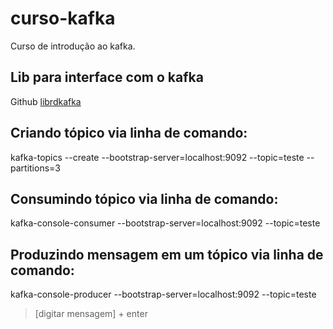 # curso-kafka
Curso de introdução ao kafka.

## Lib para interface com o kafka
Github [librdkafka](https://github.com/edenhill/librdkafka)

## Criando tópico via linha de comando:
kafka-topics --create --bootstrap-server=localhost:9092 --topic=teste --partitions=3

## Consumindo tópico via linha de comando:
kafka-console-consumer --bootstrap-server=localhost:9092 --topic=teste

## Produzindo mensagem em um tópico via linha de comando:
kafka-console-producer --bootstrap-server=localhost:9092 --topic=teste
>[digitar mensagem] + enter

